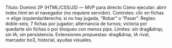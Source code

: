 Título: Dominó 2P (HTML/CSS/JS) — MVP para directo
Cómo ejecutar: abrir index.html en el navegador (no requiere servidor).
Controles: clic en fichas → elige izquierda/derecha; si no hay jugada, “Robar” o “Pasar”.
Reglas: doble-seis; 7 fichas por jugador; alternancia de turnos; victoria por quedarte sin fichas o por bloqueo con menos pips.
Límites: sin drag&drop; sin IA; sin persistencia.
Extensiones propuestas: drag&drop, IA rival, marcador bo3, historial, ayudas visuales.

